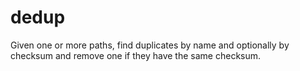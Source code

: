 # dedup
Given one or more paths, find duplicates by name and optionally by checksum and remove one if they have the same checksum.
